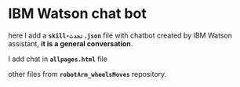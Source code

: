 # IBM Watson chat bot


here I add a **`skill-تحدث.json`** file with chatbot created by IBM Watson assistant, **it is a general conversation**.


I add chat in **`allpages.html`** file


other files from **`robotArm_wheelsMoves`** repository.
